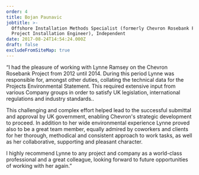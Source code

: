 ```yaml
---
order: 4
title: Bojan Paunavic
jobtitle: >-
  Offshore Installation Methods Specialist (formerly Chevron Rosebank FEED
  Project Installation Engineer), Independent
date: 2017-08-24T14:54:24.000Z
draft: false
excludeFromSiteMap: true
---
```

“I had the pleasure of working with Lynne Ramsey on the Chevron Rosebank Project from 2012 until 2014.
During this period Lynne was responsible for, amongst other duties, collating the technical data for the Projects
Environmental Statement. This required extensive input from various Company groups in order to satisfy UK
legislation, international regulations and industry standards..

This challenging and complex effort helped lead to the successful submittal and approval by UK government,
enabling Chevron's strategic development to proceed. In addition to her wide environmental experience Lynne
proved also to be a great team member, equally admired by coworkers and clients for her thorough, methodical
and consistent approach to work tasks, as well as her collaborative, supporting and pleasant character.

I highly recommend Lynne to any project and company as a world-class professional and a great colleague,
looking forward to future opportunities of working with her again.”
